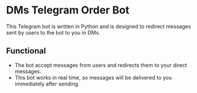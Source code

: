 # DMs Telegram Order Bot
This Telegram bot is written in Python and is designed to redirect messages sent by users to the bot to you in DMs.

<!---




Main info











--->

## Functional
- The bot accept messages from users and redirects them to your direct messages.
- This bot works in real time, so messages will be delivered to you immediately after sending.

  
